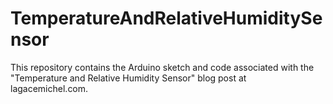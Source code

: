 # TemperatureAndRelativeHumiditySensor
This repository contains the Arduino sketch and code associated with the "Temperature and Relative Humidity Sensor" blog post at lagacemichel.com.
